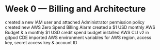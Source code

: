 # Week 0 — Billing and Architecture
created a new IAM user and attached Administrator permission policy
created new AWS Zero Spend Billing Alarm
created a $1 USD monthly AWS Budget & a monthly $1 USD credit spend budget
installed AWS CLI v2 in gitpod CDE
imported AWS environment variables for AWS region, access key, secret access key & account ID
